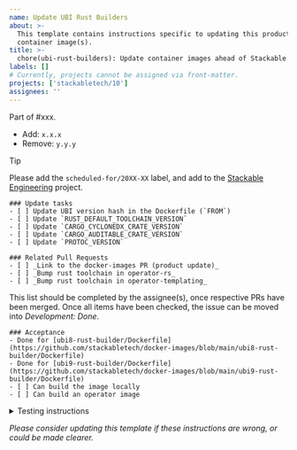 ```yaml
---
name: Update UBI Rust Builders
about: >-
  This template contains instructions specific to updating this product and/or
  container image(s).
title: >-
  chore(ubi-rust-builders): Update container images ahead of Stackable Release XX.(X)X
labels: []
# Currently, projects cannot be assigned via front-matter.
projects: ['stackabletech/10']
assignees: ''
---
```


<!--
I don't think we should tie rust bumps to releases - they should be done as
developers need newer versions , which could be multiple times in a release.
If there are no bumps in a release, we can still rely on SecObserve and Renovate
to alert us to security vulnerabilities.
-->
Part of #xxx.

<!--
This gives hints to the person doing the work.
Add/Change/Remove anything that isn't applicable anymore
-->
- Add: `x.x.x`
- Remove: `y.y.y`

> [!TIP]
> Please add the `scheduled-for/20XX-XX` label, and add to the [Stackable Engineering][1] project.
>
> [1]: https://github.com/orgs/stackabletech/projects/10

```[tasklist]
### Update tasks
- [ ] Update UBI version hash in the Dockerfile (`FROM`)
- [ ] Update `RUST_DEFAULT_TOOLCHAIN_VERSION`
- [ ] Update `CARGO_CYCLONEDX_CRATE_VERSION`
- [ ] Update `CARGO_AUDITABLE_CRATE_VERSION`
- [ ] Update `PROTOC_VERSION`
```

```[tasklist]
### Related Pull Requests
- [ ] _Link to the docker-images PR (product update)_
- [ ] _Bump rust toolchain in operator-rs_
- [ ] _Bump rust toolchain in operator-templating_
```

This list should be completed by the assignee(s), once respective PRs have been merged. Once all items have been checked, the issue can be moved into _Development: Done_.

```[tasklist]
### Acceptance
- Done for [ubi8-rust-builder/Dockerfile](https://github.com/stackabletech/docker-images/blob/main/ubi8-rust-builder/Dockerfile)
- Done for [ubi9-rust-builder/Dockerfile](https://github.com/stackabletech/docker-images/blob/main/ubi9-rust-builder/Dockerfile)
- [ ] Can build the image locally
- [ ] Can build an operator image
```

<details>
<summary>Testing instructions</summary>

```shell
docker build -t oci.stackable.tech/sdp/ubi9-rust-builder . -f ubi9-rust-builder/Dockerfile

# Change directory into the an operator repository and ensure the image can build
docker build . -f docker/Dockerfile
```

</details>

_Please consider updating this template if these instructions are wrong, or
could be made clearer._
